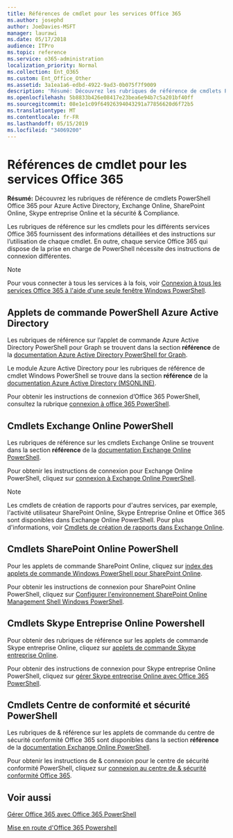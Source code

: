 ```yaml
---
title: Références de cmdlet pour les services Office 365
ms.author: josephd
author: JoeDavies-MSFT
manager: laurawi
ms.date: 05/17/2018
audience: ITPro
ms.topic: reference
ms.service: o365-administration
localization_priority: Normal
ms.collection: Ent_O365
ms.custom: Ent_Office_Other
ms.assetid: 3a1ea1a6-edbd-4922-9ad3-0b075f7f9009
description: 'Résumé: Découvrez les rubriques de référence de cmdlets PowerShell Office 365 pour Azure Active Directory, Exchange Online, SharePoint Online, Skype entreprise Online et la conformité de la sécurité &.'
ms.openlocfilehash: 5b8833b426e08417e23bea6e94b7c5a201bf40ff
ms.sourcegitcommit: 08e1e1c09f64926394043291a77856620d6f72b5
ms.translationtype: MT
ms.contentlocale: fr-FR
ms.lasthandoff: 05/15/2019
ms.locfileid: "34069200"
---
```

# <a name="cmdlet-references-for-office-365-services"></a>Références de cmdlet pour les services Office 365

 **Résumé:** Découvrez les rubriques de référence de cmdlets PowerShell Office 365 pour Azure Active Directory, Exchange Online, SharePoint Online, Skype entreprise Online et la sécurité & Compliance.
  
Les rubriques de référence sur les cmdlets pour les différents services Office 365 fournissent des informations détaillées et des instructions sur l’utilisation de chaque cmdlet. En outre, chaque service Office 365 qui dispose de la prise en charge de PowerShell nécessite des instructions de connexion différentes.
  
> [!NOTE]
> Pour vous connecter à tous les services à la fois, voir [Connexion à tous les services Office 365 à l'aide d'une seule fenêtre Windows PowerShell](connect-to-all-office-365-services-in-a-single-windows-powershell-window.md). 
  
## <a name="azure-active-directory-powershell-cmdlets"></a>Applets de commande PowerShell Azure Active Directory

Les rubriques de référence sur l’applet de commande Azure Active Directory PowerShell pour Graph se trouvent dans la section **référence** de la [documentation Azure Active Directory PowerShell for Graph](https://docs.microsoft.com/powershell/azure/active-directory/install-adv2?view=azureadps-2.0).

Le module Azure Active Directory pour les rubriques de référence de cmdlet Windows PowerShell se trouve dans la section **référence** de la [documentation Azure Active Directory (MSONLINE)](https://docs.microsoft.com/powershell/azure/active-directory/overview?view=azureadps-1.0).

Pour obtenir les instructions de connexion d’Office 365 PowerShell, consultez la rubrique [connexion à office 365 PowerShell](connect-to-office-365-powershell.md).
  
## <a name="exchange-online-powershell-cmdlets"></a>Cmdlets Exchange Online PowerShell

Les rubriques de référence sur les cmdlets Exchange Online se trouvent dans la section **référence** de la [documentation Exchange Online PowerShell](https://docs.microsoft.com/powershell/exchange/exchange-online/exchange-online-powershell?view=exchange-ps).
  
Pour obtenir les instructions de connexion pour Exchange Online PowerShell, cliquez sur [connexion à Exchange Online PowerShell](https://go.microsoft.com/fwlink/p/?LinkId=396554).
  
> [!NOTE]
> Les cmdlets de création de rapports pour d'autres services, par exemple, l'activité utilisateur SharePoint Online, Skype Entreprise Online et Office 365 sont disponibles dans Exchange Online PowerShell. Pour plus d'informations, voir [Cmdlets de création de rapports dans Exchange Online](https://go.microsoft.com/fwlink/p/?LinkId=691595). 
  
## <a name="sharepoint-online-powershell-cmdlets"></a>Cmdlets SharePoint Online PowerShell

Pour les applets de commande SharePoint Online, cliquez sur [index des applets de commande Windows PowerShell pour SharePoint Online](https://go.microsoft.com/fwlink/p/?LinkId=691476).
  
Pour obtenir les instructions de connexion pour SharePoint Online PowerShell, cliquez sur [Configurer l'environnement SharePoint Online Management Shell Windows PowerShell](https://go.microsoft.com/fwlink/p/?LinkId=691603).
  
## <a name="skype-for-business-online-powershell-cmdlets"></a>Cmdlets Skype Entreprise Online Powershell

Pour obtenir des rubriques de référence sur les applets de commande Skype entreprise Online, cliquez sur [applets de commande Skype entreprise Online](https://technet.microsoft.com/library/mt228132.aspx).
  
Pour obtenir des instructions de connexion pour Skype entreprise Online PowerShell, cliquez sur [gérer Skype entreprise Online avec Office 365 PowerShell](manage-skype-for-business-online-with-office-365-powershell.md).

## <a name="security-amp-compliance-center-powershell-cmdlets"></a>Cmdlets Centre de conformité et sécurité PowerShell

Les rubriques de &amp; référence sur les applets de commande du centre de sécurité conformité Office 365 sont disponibles dans la section **référence** de la [documentation Exchange Online PowerShell](https://docs.microsoft.com/powershell/exchange/exchange-online/exchange-online-powershell?view=exchange-ps).
  
Pour obtenir les instructions de &amp; connexion pour le centre de sécurité conformité PowerShell, cliquez sur [connexion au centre de &amp; sécurité conformité Office 365](https://docs.microsoft.com/powershell/exchange/office-365-scc/connect-to-scc-powershell/connect-to-scc-powershell?view=exchange-ps).


  
## <a name="see-also"></a>Voir aussi

[Gérer Office 365 avec Office 365 PowerShell](manage-office-365-with-office-365-powershell.md)
  
[Mise en route d'Office 365 Powershell](getting-started-with-office-365-powershell.md)

